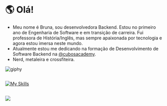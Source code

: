 # 🌎 Olá! 
-  Meu nome é Bruna, sou desenvolvedora Backend. Estou no primeiro ano de Engenharia de Software e em transição de carreira. Fui professora de História/Inglês, mas sempre apaixonada por tecnologia e agora estou imersa neste mundo.
-   Atualmente estou me dedicando na formação de Desenvolvimento de Software Backend na [@cubosacademy](https://cubos.academy/).
-  Nerd, metaleira e crossfiteira.

![giphy](https://github.com/brunalimo/brunalimo/assets/111705508/d917de33-adeb-4f69-ac3c-faefc0bec3c1)

##
[![My Skills](https://skillicons.dev/icons?i=js,html,css,flutter,nodejs)](https://skillicons.dev)

   ##     
  <div> 
  <a href="https://www.linkedin.com/in/bruna-limonti/" target="_blank"><img src="https://img.shields.io/badge/-LinkedIn-%230077B5?style=for-the-badge&logo=linkedin&logoColor=white" target="_blank"></a>
</div>
